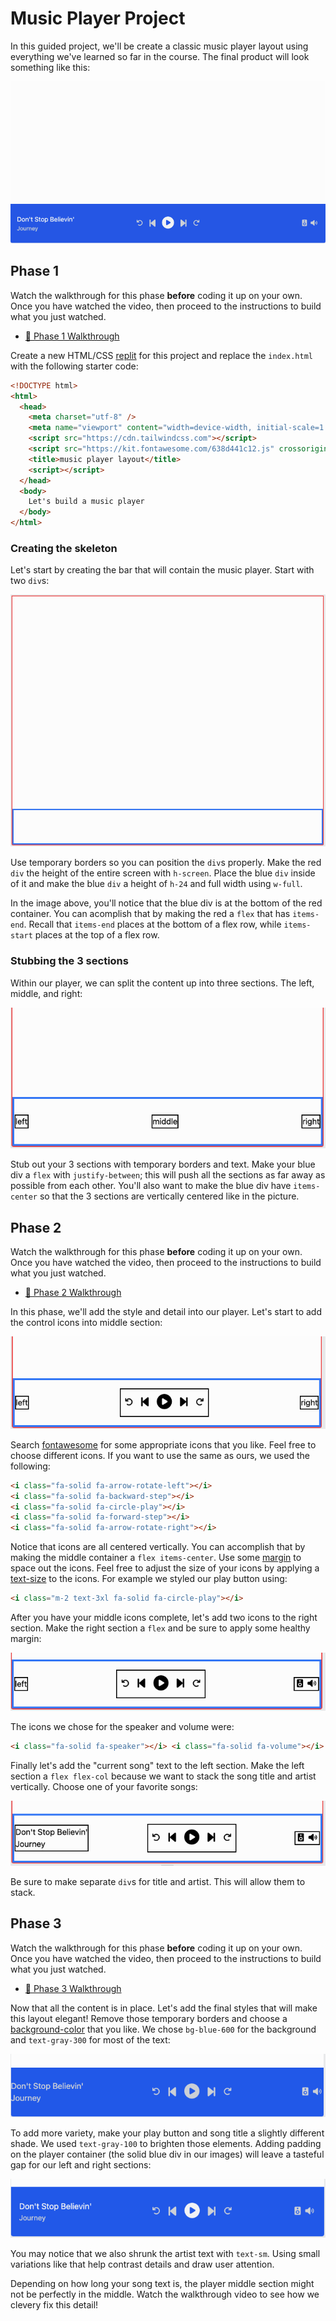 # Music Player Project

In this guided project, we'll be create a classic music player layout using everything we've learned
so far in the course. The final product will look something like this:

![complete](images/complete.png)

## Phase 1

Watch the walkthrough for this phase **before** coding it up on your own. Once you have watched the
video, then proceed to the instructions to build what you just watched.

- [🎥 Phase 1 Walkthrough](https://vimeo.com/691520147)

Create a new HTML/CSS [replit](https://replit.com/~) for this project and replace the `index.html`
with the following starter code:

```html
<!DOCTYPE html>
<html>
  <head>
    <meta charset="utf-8" />
    <meta name="viewport" content="width=device-width, initial-scale=1.0" />
    <script src="https://cdn.tailwindcss.com"></script>
    <script src="https://kit.fontawesome.com/638d441c12.js" crossorigin="anonymous"></script>
    <title>music player layout</title>
    <script></script>
  </head>
  <body>
    Let's build a music player
  </body>
</html>
```

### Creating the skeleton

Let's start by creating the bar that will contain the music player. Start with two `div`s:

![phase_1_1](images/phase_1_1.png)

Use temporary borders so you can position the `div`s properly. Make the red `div` the height of the
entire screen with `h-screen`. Place the blue `div` inside of it and make the blue `div` a height of
`h-24` and full width using `w-full`.

In the image above, you'll notice that the blue div is at the bottom of the red container. You can
acomplish that by making the red a `flex` that has `items-end`. Recall that `items-end` places at
the bottom of a flex row, while `items-start` places at the top of a flex row.

### Stubbing the 3 sections

Within our player, we can split the content up into three sections. The left, middle, and right:

![phase_1_2](images/phase_1_2.png)

Stub out your 3 sections with temporary borders and text. Make your blue div a `flex` with
`justify-between`; this will push all the sections as far away as possible from each other. You'll
also want to make the blue div have `items-center` so that the 3 sections are vertically centered
like in the picture.

## Phase 2

Watch the walkthrough for this phase **before** coding it up on your own. Once you have watched the
video, then proceed to the instructions to build what you just watched.

- [🎥 Phase 2 Walkthrough](https://vimeo.com/691519428)

In this phase, we'll add the style and detail into our player. Let's start to add the control icons
into middle section:

![phase_2_1](images/phase_2_1.png)

Search [fontawesome](https://fontawesome.com/search?q=play&s=solid%2Cbrands) for some appropriate
icons that you like. Feel free to choose different icons. If you want to use the same as ours, we
used the following:

```html
<i class="fa-solid fa-arrow-rotate-left"></i>
<i class="fa-solid fa-backward-step"></i>
<i class="fa-solid fa-circle-play"></i>
<i class="fa-solid fa-forward-step"></i>
<i class="fa-solid fa-arrow-rotate-right"></i>
```

Notice that icons are all centered vertically. You can accomplish that by making the middle
container a `flex items-center`. Use some [margin](https://tailwindcss.com/docs/margin) to space out
the icons. Feel free to adjust the size of your icons by applying a
[text-size](https://tailwindcss.com/docs/font-size#setting-the-font-size) to the icons. For example
we styled our play button using:

```html
<i class="m-2 text-3xl fa-solid fa-circle-play"></i>
```

After you have your middle icons complete, let's add two icons to the right section. Make the right
section a `flex` and be sure to apply some healthy margin:

![phase_2_2](images/phase_2_2.png)

The icons we chose for the speaker and volume were:

```html
<i class="fa-solid fa-speaker"></i> <i class="fa-solid fa-volume"></i>
```

Finally let's add the "current song" text to the left section. Make the left section a
`flex flex-col` because we want to stack the song title and artist vertically. Choose one of your
favorite songs:

![phase_2_3](images/phase_2_3.png)

Be sure to make separate `div`s for title and artist. This will allow them to stack.

## Phase 3

Watch the walkthrough for this phase **before** coding it up on your own. Once you have watched the
video, then proceed to the instructions to build what you just watched.

- [🎥 Phase 3 Walkthrough](https://vimeo.com/691518642)

Now that all the content is in place. Let's add the final styles that will make this layout elegant!
Remove those temporary borders and choose a
[background-color](https://tailwindcss.com/docs/background-color) that you like. We chose
`bg-blue-600` for the background and `text-gray-300` for most of the text:

![phase_3_1](images/phase_3_1.png)

To add more variety, make your play button and song title a slightly different shade. We used
`text-gray-100` to brighten those elements. Adding padding on the player container (the solid blue
div in our images) will leave a tasteful gap for our left and right sections:

![phase_3_2](images/phase_3_2.png)

You may notice that we also shrunk the artist text with `text-sm`. Using small variations like that
help contrast details and draw user attention.

Depending on how long your song text is, the player middle section might not be perfectly in the
middle. Watch the walkthrough video to see how we clevery fix this detail!
